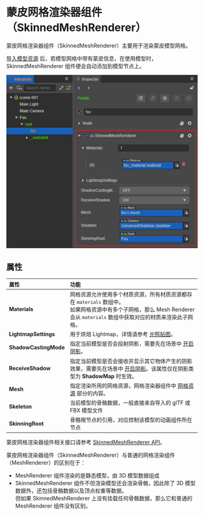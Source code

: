 # 蒙皮网格渲染器组件（SkinnedMeshRenderer）

蒙皮网格渲染器组件（SkinnedMeshRenderer）主要用于渲染蒙皮模型网格。

[导入模型资源](../../asset/model/mesh.md) 后，若模型网格中带有蒙皮信息，在使用模型时，SkinnedMeshRenderer 组件便会自动添加到模型节点上。

![SkinnedMeshRenderer](./img/skinned-mesh-renderer.png)

## 属性

| 属性 | 功能 |
| :--- | :--- |
| **Materials** | 网格资源允许使用多个材质资源，所有材质资源都存在 `materials` 数组中。<br>如果网格资源中有多个子网格，那么 Mesh Renderer 会从 `materials` 数组中获取对应的材质来渲染此子网格。 |
| **LightmapSettings** | 用于烘焙 Lightmap，详情请参考 [光照贴图](../../concepts/scene/light/lightmap.md)。 |
| **ShadowCastingMode** | 指定当前模型是否会投射阴影，需要先在场景中 [开启阴影](../../concepts/scene/light/shadow.md#%E5%BC%80%E5%90%AF%E9%98%B4%E5%BD%B1)。 |
| **ReceiveShadow** | 指定当前模型是否会接收并显示其它物体产生的阴影效果，需要先在场景中 [开启阴影](../../concepts/scene/light/shadow.md#%E5%BC%80%E5%90%AF%E9%98%B4%E5%BD%B1)。该属性仅在阴影类型为 **ShadowMap** 时生效。 |
| **Mesh** | 指定渲染所用的网格资源，网格渲染器组件中 [网格资源](../../engine/renderable/model-component.md#%E7%BD%91%E6%A0%BC%E8%B5%84%E6%BA%90) 部分的内容。 |
| **Skeleton** | 当前模型的骨骼数据，一般直接来自导入的 glTF 或 FBX 模型文件|
| **SkinningRoot** | 骨骼根节点的引用，对应控制该模型的动画组件所在节点  |

蒙皮网格渲染器组件相关接口请参考 [SkinnedMeshRenderer API](%__APIDOC__%/zh/classes/model.skinnedmeshrenderer.html)。

蒙皮网格渲染器组件（SkinnedMeshRenderer）与普通的网格渲染组件（MeshRenderer）的区别在于：

- MeshRenderer 组件渲染的是静态模型，由 3D 模型数据组成
- SkinnedMeshRenderer 组件不但渲染模型还会渲染骨骼，因此除了 3D 模型数据外，还包括骨骼数据以及顶点权重等数据。<br>但如果 SkinnedMeshRenderer 上没有挂载任何骨骼数据，那么它和普通的 MeshRenderer 组件没有区别。
